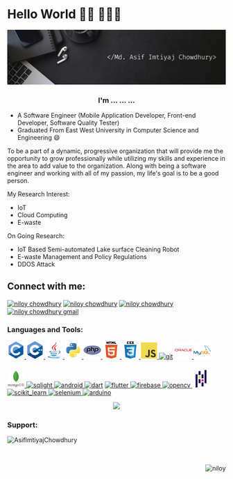 <h1>Hello World 👋🏼 👨🏼‍💻 </h1>
<img src="https://raw.githubusercontent.com/asifichy/asifichy/master/Black Minimal Motivation Quote LinkedIn Banner.png" alt="banner of Md. Asif Imtiyaj Chowdhury"/>
<h3 align="center">I'm ... ... ... </h3>

- A Software Engineer (Mobile Application Developer, Front-end Developer, Software Quality Tester)
- Graduated From East West University in Computer Science and Engineering 😄

To be a part of a dynamic, progressive organization that will provide me the
opportunity to grow professionally while utilizing my skills and experience in the
area to add value to the organization. Along with being a software engineer and
working with all of my passion, my life's goal is to be a good person.

My Research Interest:
- IoT
- Cloud Computing
- E-waste 

On Going Research: 
- IoT Based Semi-automated Lake surface Cleaning Robot
- E-waste Management and Policy Regulations
- DDOS Attack

<h2 align="left">Connect with me: </h2>
<p align="left">
  <a href="https://www.facebook.com/asif.niloy.714/" target="blank">
    <img align="center" src="https://raw.githubusercontent.com/rahuldkjain/github-profile-readme-generator/master/src/images/icons/Social/facebook.svg" alt="niloy chowdhury" height="30" width="40" /></a>
  <a href="https://twitter.com/HelloChowdhury" target="blank">
    <img align="center" src="https://raw.githubusercontent.com/rahuldkjain/github-profile-readme-generator/master/src/images/icons/Social/twitter.svg" alt="niloy chowdhury" height="30" width="40" /></a>
  <a href="https://www.linkedin.com/in/md-asif-imtiyaj-chowdhury-7945a11b3/" target="blank">
    <img align="center" src="https://cdn.jsdelivr.net/gh/devicons/devicon/icons/linkedin/linkedin-original.svg" alt="niloy chowdhury" height="30" width="40" /></a>
  <a href="mailto:asifniloy45@gmail.com" target="blank">
    <img align="center" src="https://raw.githubusercontent.com/simple-icons/simple-icons/develop/icons/gmail.svg" alt="niloy chowdhury gmail" width="40" height="30"/> </a>
</p>

<h3 align="left">Languages and Tools: </h3>
<p align="left">  
  <a href="https://www.cprogramming.com/" target="_blank" rel="noreferrer"> 
    <img src="https://raw.githubusercontent.com/devicons/devicon/master/icons/c/c-original.svg" alt="c" width="40" height="40"/> </a>  
  <a href="https://www.w3schools.com/cpp/" target="_blank" rel="noreferrer"> 
    <img src="https://raw.githubusercontent.com/devicons/devicon/master/icons/cplusplus/cplusplus-original.svg" alt="c++" width="40" height="40"/> </a>   
  <a href="https://www.java.com" target="_blank" rel="noreferrer"> 
    <img src="https://raw.githubusercontent.com/devicons/devicon/master/icons/java/java-original.svg" alt="java" width="40" height="40"/> </a>  
  <a href="https://www.python.org" target="_blank" rel="noreferrer"> 
    <img src="https://raw.githubusercontent.com/devicons/devicon/master/icons/python/python-original.svg" alt="python" width="40" height="40"/> </a>  
  <a href="https://www.php.net" target="_blank" rel="noreferrer"> 
    <img src="https://raw.githubusercontent.com/devicons/devicon/master/icons/php/php-original.svg" alt="php" width="40" height="40"/> </a>   
  <a href="https://www.w3.org/html/" target="_blank" rel="noreferrer"> 
    <img src="https://raw.githubusercontent.com/devicons/devicon/master/icons/html5/html5-original-wordmark.svg" alt="html5" width="40" height="40"/> </a>   
  <a href="https://www.w3schools.com/css/" target="_blank" rel="noreferrer"> 
    <img src="https://raw.githubusercontent.com/devicons/devicon/master/icons/css3/css3-original-wordmark.svg" alt="css3" width="40" height="40"/> </a>  
  <a href="https://developer.mozilla.org/en-US/docs/Web/JavaScript" target="_blank" rel="noreferrer"> 
    <img src="https://raw.githubusercontent.com/devicons/devicon/master/icons/javascript/javascript-original.svg" alt="javascript" width="38" height="38"/> </a>   
  <a href="https://git-scm.com/" target="_blank" rel="noreferrer"> 
    <img src="https://www.vectorlogo.zone/logos/git-scm/git-scm-icon.svg" alt="git" width="40" height="40"/></a> 
  <a href="https://www.oracle.com/" target="_blank" rel="noreferrer"> 
    <img src="https://raw.githubusercontent.com/devicons/devicon/master/icons/oracle/oracle-original.svg" alt="oracle" width="40" height="40"/> </a> 
  <a href="https://www.mysql.com/" target="_blank" rel="noreferrer"> 
    <img src="https://raw.githubusercontent.com/devicons/devicon/master/icons/mysql/mysql-original-wordmark.svg" alt="mysql" width="40" height="40"/> </a>
</p>

<h3 align="left"></h3>
<p align="left">
  <a href="https://www.mongodb.com/" target="_blank" rel="noreferrer"> 
    <img src="https://raw.githubusercontent.com/devicons/devicon/master/icons/mongodb/mongodb-original-wordmark.svg" alt="mongodb" width="40" height="40"/>
  <a href="https://www.sqlite.org/index.html" target="_blank" rel="noreferrer"> 
    <img src="https://user-images.githubusercontent.com/33158051/103467186-7b6a8900-4d1a-11eb-9907-491064bc8458.png" alt="sqlight" width="40" height="40"/>
  <a href="https://developer.android.com" target="_blank" rel="noreferrer"> 
    <img src="https://user-images.githubusercontent.com/25181517/117269608-b7dcfb80-ae58-11eb-8e66-6cc8753553f0.png" alt="android" width="40" height="40"/> </a>
  <a href="https://dart.dev" target="blank">
    <img src="https://www.vectorlogo.zone/logos/dartlang/dartlang-icon.svg" alt="dart" width="40" height="40"/></a>   
  <a href="https://flutter.dev" target="_blank" rel="noreferrer">
    <img src="https://www.vectorlogo.zone/logos/flutterio/flutterio-icon.svg" alt="flutter" width="40" height="40"/> </a>  
  <a href="https://firebase.google.com/" target="_blank" rel="noreferrer"> 
    <img src="https://www.vectorlogo.zone/logos/firebase/firebase-icon.svg" alt="firebase" width="40" height="40"/> </a>   
  <a href="https://opencv.org/" target="_blank" rel="noreferrer">
    <img src="https://www.vectorlogo.zone/logos/opencv/opencv-icon.svg" alt="opencv" width="40" height="40"/> </a> 
  <a href="https://pandas.pydata.org/" target="_blank" rel="noreferrer"> 
    <img src="https://raw.githubusercontent.com/devicons/devicon/2ae2a900d2f041da66e950e4d48052658d850630/icons/pandas/pandas-original.svg" alt="pandas" width="40" height="40"/> </a>   
  <a href="https://scikit-learn.org/" target="_blank" rel="noreferrer"> 
    <img src="https://upload.wikimedia.org/wikipedia/commons/0/05/Scikit_learn_logo_small.svg" alt="scikit_learn" width="40" height="40"/> </a>
  <a href="https://www.selenium.dev/" target="_blank" rel="noreferrer"> 
    <img src="https://user-images.githubusercontent.com/25181517/184103699-d1b83c07-2d83-4d99-9a1e-83bd89e08117.png" alt="selenium" width="40" height="40"/> </a>
  <a href="https://www.arduino.cc/" target="_blank" rel="noreferrer"> 
    <img src="https://user-images.githubusercontent.com/136815194/255505529-a57a85ba-e2dd-4036-85b6-7e1532391627.png" alt="arduino" width="40" height="40"/> </a>    
</p>

<div align="center">
  <img src="https://github-readme-stats.vercel.app/api/top-langs/?username=asifichy&theme=tokyonight&langs_count=6&layout=compact&hide=css">
</div>



<h3 align="left">Support:</h3>
<p>
  <a href="https://www.buymeacoffee.com/AsifImtiyajChowdhury"> <img align="left" src="https://cdn.buymeacoffee.com/buttons/v2/default-yellow.png" height="50" width="210" alt="AsifImtiyajChowdhury"/></a>
</p>
<br>
<br>
<br>
<p align="Right"> 
  <img src="https://komarev.com/ghpvc/?username=asifichy&label=Profile%20views&color=0e75b6&style=flat" alt="niloy" /> 
</p>

